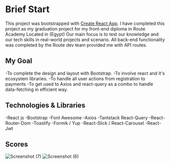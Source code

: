 # Brief Start

This project was bootstrapped with [Create React App](https://github.com/facebook/create-react-app).
I have completed this project as my graduation project for my front-end diploma in Route Academy Located in (Egypt)
Our main focus is to test our knowledge and our tech skills in real-world projects and scenario.
All back-end functionality was completed by the Route dev team provided me with API routes.

## My Goal

-To complete the design and layout with Bootstrap.
-To involve react and it's ecosystem libraries.
-To handle all user actions from registration to payments
-To get used to Axios and react-query as a combo to handle data-fetching in efficient way.

## Technologies & Libraries

-React js
-Bootstrap
-Font Awesome
-Axios
-Tantstack React-Query
-React-Router-Dom
-Toastify
-Formik / Yup
-React-Slick / React-Carousel
-React-Jwt

## Scores 

![Screenshot (7)](https://github.com/amoorihesham/React-Ecommerce/assets/31904554/2e70bfae-fe23-4428-a08d-b90ed760e64f)
![Screenshot (6)](https://github.com/amoorihesham/React-Ecommerce/assets/31904554/d43f9b42-76eb-45ca-a87d-16f4de729b29)

